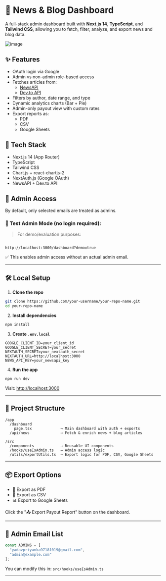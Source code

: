 # 📰 News & Blog Dashboard

A full-stack admin dashboard built with **Next.js 14**, **TypeScript**, and **Tailwind CSS**, allowing you to fetch, filter, analyze, and export news and blog data.

![image](https://github.com/user-attachments/assets/e45fbb50-1576-4ce5-8eac-378b8857ff39)


## ✨ Features

- OAuth login via Google
- Admin vs non-admin role-based access
- Fetches articles from:
  - [NewsAPI](https://newsapi.org/)
  - [Dev.to API](https://dev.to/api/)
- Filters by author, date range, and type
- Dynamic analytics charts (Bar + Pie)
- Admin-only payout view with custom rates
- Export reports as:
  - PDF
  - CSV
  - Google Sheets

## 🚀 Tech Stack

- Next.js 14 (App Router)
- TypeScript
- Tailwind CSS
- Chart.js + react-chartjs-2
- NextAuth.js (Google OAuth)
- NewsAPI + Dev.to API

## 🔐 Admin Access

By default, only selected emails are treated as admins.

### 🧪 Test Admin Mode (no login required):

> For demo/evaluation purposes:

```

http://localhost:3000/dashboard?demo=true

````

✅ This enables admin access without an actual admin email.

---

## 🛠️ Local Setup

1. **Clone the repo**

```bash
git clone https://github.com/your-username/your-repo-name.git
cd your-repo-name
````

2. **Install dependencies**

```bash
npm install
```

3. **Create `.env.local`**

```env
GOOGLE_CLIENT_ID=your_client_id
GOOGLE_CLIENT_SECRET=your_secret
NEXTAUTH_SECRET=your_nextauth_secret
NEXTAUTH_URL=http://localhost:3000
NEWS_API_KEY=your_newsapi_key
```

4. **Run the app**

```bash
npm run dev
```

Visit: [http://localhost:3000](http://localhost:3000)

---

## 📂 Project Structure

```
/app
  /dashboard
    page.tsx             → Main dashboard with auth + exports
  /api/news              → Fetch & enrich news + blog articles

/src
  /components            → Reusable UI components
  /hooks/useIsAdmin.ts   → Admin access logic
  /utils/exportUtils.ts  → Export logic for PDF, CSV, Google Sheets
```

---

## 📦 Export Options

* 📄 Export as PDF
* 📁 Export as CSV
* 📊 Export to Google Sheets

Click the "📤 Export Payout Report" button on the dashboard.

---

## 🔐 Admin Email List

```ts
const ADMINS = [
  "yadavpriyanka97181019@gmail.com",
  "admin@example.com"
];
```

You can modify this in: `src/hooks/useIsAdmin.ts`

---

